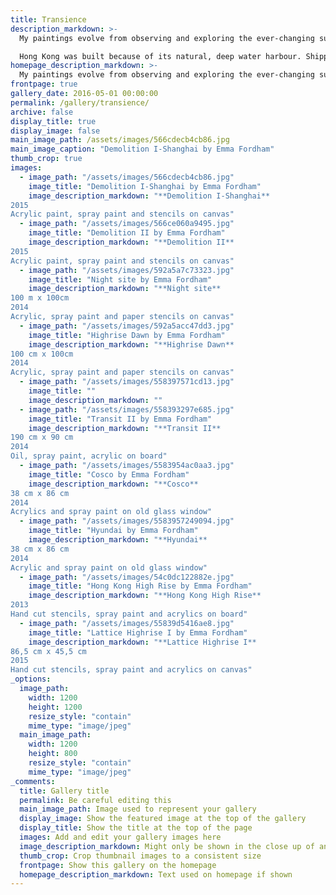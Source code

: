 ```yaml
---
title: Transience
description_markdown: >-
  My paintings evolve from observing and exploring the ever-changing surface of the city. Just like nature, the city can be seen as organic and living, in constant growth and decay. Construction and demolition is ongoing, sometimes with little or no regard for history and collective memory. At the same time demolition of the old and construction of the new can be seen as progress and improvement. In Hong Kong you often see veiled buildings, clad in netting and bamboo scaffolding. To me these buildings represent that moment when something new is in progress but has not yet become a defined part of the official urban landscape. This part of the city is still under wraps and it's story yet untold.

  Hong Kong was built because of its natural, deep water harbour. Shipping trade is an intricate part of the city's history and is still a huge industry. I see enormous cargo ships from all over the world sail in and out of the city on a daily basis. I immediately became fascinated by the scale of these ships and the frequency with which they pass through, day and night. They are huge, weigh thousands of tonnes, yet they glide past almost elegantly in complete silence. You never see much evidence of life on board and they appear sealed off and totally self contained. Their names conjure up romantic images from far-flung places, yet many ships are actually sailing under a flag of convenience meaning that notions of origin and nationality are obscured and blurred.
homepage_description_markdown: >-
  My paintings evolve from observing and exploring the ever-changing surface of the city. 
frontpage: true
gallery_date: 2016-05-01 00:00:00
permalink: /gallery/transience/
archive: false
display_title: true
display_image: false
main_image_path: /assets/images/566cdecb4cb86.jpg
main_image_caption: "Demolition I-Shanghai by Emma Fordham"
thumb_crop: true
images:
  - image_path: "/assets/images/566cdecb4cb86.jpg"
    image_title: "Demolition I-Shanghai by Emma Fordham"
    image_description_markdown: "**Demolition I-Shanghai**  
2015  
Acrylic paint, spray paint and stencils on canvas"
  - image_path: "/assets/images/566ce060a9495.jpg"
    image_title: "Demolition II by Emma Fordham"
    image_description_markdown: "**Demolition II**  
2015  
Acrylic paint, spray paint and stencils on canvas"
  - image_path: "/assets/images/592a5a7c73323.jpg"
    image_title: "Night site by Emma Fordham"
    image_description_markdown: "**Night site**  
100 m x 100cm  
2014  
Acrylic, spray paint and paper stencils on canvas"
  - image_path: "/assets/images/592a5acc47dd3.jpg"
    image_title: "Highrise Dawn by Emma Fordham"
    image_description_markdown: "**Highrise Dawn**  
100 cm x 100cm  
2014  
Acrylic, spray paint and paper stencils on canvas"
  - image_path: "/assets/images/558397571cd13.jpg"
    image_title: ""
    image_description_markdown: ""
  - image_path: "/assets/images/558393297e685.jpg"
    image_title: "Transit II by Emma Fordham"
    image_description_markdown: "**Transit II**  
190 cm x 90 cm  
2014  
Oil, spray paint, acrylic on board"
  - image_path: "/assets/images/5583954ac0aa3.jpg"
    image_title: "Cosco by Emma Fordham"
    image_description_markdown: "**Cosco**  
38 cm x 86 cm  
2014  
Acrylics and spray paint on old glass window"
  - image_path: "/assets/images/5583957249094.jpg"
    image_title: "Hyundai by Emma Fordham"
    image_description_markdown: "**Hyundai**  
38 cm x 86 cm  
2014  
Acrylic and spray paint on old glass window"
  - image_path: "/assets/images/54c0dc122882e.jpg"
    image_title: "Hong Kong High Rise by Emma Fordham"
    image_description_markdown: "**Hong Kong High Rise**  
2013  
Hand cut stencils, spray paint and acrylics on board"
  - image_path: "/assets/images/55839d5416ae8.jpg"
    image_title: "Lattice Highrise I by Emma Fordham"
    image_description_markdown: "**Lattice Highrise I**  
86,5 cm x 45,5 cm  
2015  
Hand cut stencils, spray paint and acrylics on canvas"
_options:
  image_path:
    width: 1200
    height: 1200
    resize_style: "contain"
    mime_type: "image/jpeg"
  main_image_path:
    width: 1200
    height: 800
    resize_style: "contain"
    mime_type: "image/jpeg"
_comments:
  title: Gallery title
  permalink: Be careful editing this
  main_image_path: Image used to represent your gallery
  display_image: Show the featured image at the top of the gallery
  display_title: Show the title at the top of the page
  images: Add and edit your gallery images here
  image_description_markdown: Might only be shown in the close up of an image
  thumb_crop: Crop thumbnail images to a consistent size
  frontpage: Show this gallery on the homepage
  homepage_description_markdown: Text used on homepage if shown
---
```

